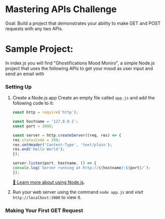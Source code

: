 # Mastering APIs Challenge

Goal: Build a project that demonstrates your ability to make GET and POST requests with any two APIs.

# Sample Project:

In index.js you will find "Ghostifications Mood Moniro", a simple Node.js project that uses the following APIs to get your mood as user input and send an email with 

### Setting Up

1. Create a Node.js app
    Create an empty file called `app.js` and add the following code to it:
    
    ```javascript
    const http = require('http');

    const hostname = '127.0.0.1';
    const port = 3000;

    const server = http.createServer((req, res) => {
    res.statusCode = 200;
    res.setHeader('Content-Type', 'text/plain');
    res.end('Hello World');
    });

    server.listen(port, hostname, () => {
    console.log(`Server running at http://${hostname}:${port}/`);
    });
    ```

    [📝 Learn more about using Node.js](https://nodejs.org/en/docs/guides/getting-started-guide/).

2. Run your web server using the command `node app.js` and visit `http://localhost:3000` to view it.

### Making Your First GET Request